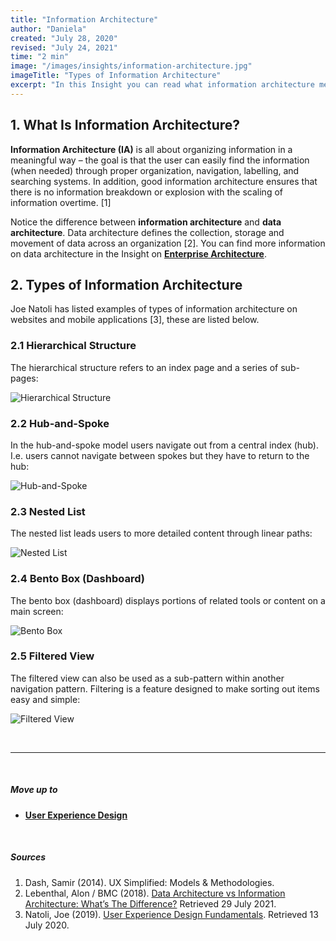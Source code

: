 ```yaml
---
title: "Information Architecture"
author: "Daniela"
created: "July 28, 2020"
revised: "July 24, 2021"
time: "2 min"
image: "/images/insights/information-architecture.jpg"
imageTitle: "Types of Information Architecture"
excerpt: "In this Insight you can read what information architecture means and what types of information architecture there are."
---
```


## 1. What Is Information Architecture?

**Information Architecture (IA)** is all about organizing information in a meaningful way – the goal is that the user can easily find the information (when needed) through proper organization, navigation, labelling, and searching systems. In addition, good information architecture ensures that there is no information breakdown or explosion with the scaling of information overtime. [1]

Notice the difference between **information architecture** and **data architecture**. Data architecture defines the collection, storage and movement of data across an organization [2]. You can find more information on data architecture in the Insight on [**Enterprise Architecture**](/insights/enterprise-architecture).

## 2. Types of Information Architecture

Joe Natoli has listed examples of types of information architecture on websites and mobile applications [3], these are listed below.

### 2.1 Hierarchical Structure

The hierarchical structure refers to an index page and a series of sub-pages:

![Hierarchical Structure](/images/insights/information-architecture-hierarchy.JPG)

### 2.2 Hub-and-Spoke

In the hub-and-spoke model users navigate out from a central index (hub). I.e. users cannot navigate between spokes but they have to return to the hub:

![Hub-and-Spoke](/images/insights/information-architecture-hub-and-spoke.jpg)

### 2.3 Nested List

The nested list leads users to more detailed content through linear paths:

![Nested List](/images/insights/information-architecture-nested-list.JPG)

### 2.4 Bento Box (Dashboard)

The bento box (dashboard) displays portions of related tools or content on a main screen:

![Bento Box](/images/insights/information-architecture-bento-box.jpg)

### 2.5 Filtered View

The filtered view can also be used as a sub-pattern within another navigation pattern. Filtering is a feature designed to make sorting out items easy and simple:

![Filtered View](/images/insights/information-architecture-filtered-view.jpg)

&nbsp;

***
&nbsp;

##### Move up to

- [**User Experience Design**](/insights/ux-design)

&nbsp;

##### Sources

1. Dash, Samir (2014). UX Simplified: Models & Methodologies.
2. Lebenthal, Alon / BMC (2018). [Data Architecture vs Information Architecture: What’s The Difference?](https://www.bmc.com/blogs/data-architecture-vs-information-architecture/) Retrieved 29 July 2021.
3. Natoli, Joe (2019). [User Experience Design Fundamentals](https://www.udemy.com/course/user-experience-design-fundamentals/). Retrieved 13 July 2020.